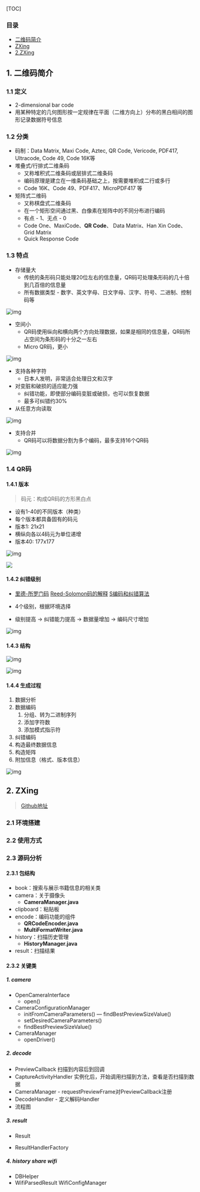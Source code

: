 [TOC]

### 目录

* [二维码简介](#二维码简介)
* [ZXing](#2.-zxing)
* [2.ZXing](#ZXing)








## 1. 二维码简介

### 1.1 定义
- 2-dimensional bar code
- 用某种特定的几何图形按一定规律在平面（二维方向上）分布的黑白相间的图形记录数据符号信息

### 1.2 分类
- 码制：Data Matrix, Maxi Code, Aztec, QR Code, Vericode, PDF417, Ultracode, Code 49, Code 16K等
- 堆叠式/行排式二维条码
    - 又称堆积式二维条码或层排式二维条码
    - 编码原理是建立在一维条码基础之上，按需要堆积成二行或多行
    - Code 16K、Code 49、PDF417、MicroPDF417 等
- 矩阵式二维码
    - 又称棋盘式二维条码
    - 在一个矩形空间通过黑、白像素在矩阵中的不同分布进行编码
    - 有点 - 1、无点 - 0
    - Code One、MaxiCode、**QR Code**、 Data Matrix、Han Xin Code、Grid Matrix
    - Quick Response Code

### 1.3 特点
- 存储量大
    - 传统的条形码只能处理20位左右的信息量，QR码可处理条形码的几十倍到几百倍的信息量
    - 所有数据类型 - 数字、英文字母、日文字母、汉字、符号、二进制、控制码等

![img](http://7xravb.com1.z0.glb.clouddn.com/1.jpeg)

- 空间小
    - QR码使用纵向和横向两个方向处理数据，如果是相同的信息量，QR码所占空间为条形码的十分之一左右
    - Micro QR码，更小

![img](http://7xravb.com1.z0.glb.clouddn.com/2.jpeg)

- 支持各种字符
  - 日本人发明，非常适合处理日文和汉字
- 对变脏和破损的适应能力强
  - 纠错功能，即使部分编码变脏或破损，也可以恢复数据
  - 最多可纠错约30%
- 从任意方向读取

![img](http://7xravb.com1.z0.glb.clouddn.com/3.jpeg)

- 支持合并
  - QR码可以将数据分割为多个编码，最多支持16个QR码

![img](http://7xravb.com1.z0.glb.clouddn.com/4.jpeg)

### 1.4 QR码

#### 1.4.1 版本

> 码元：构成QR码的方形黑白点

- 设有1-40的不同版本（种类）
- 每个版本都具备固有的码元
- 版本1: 21x21
- 横纵向各以4码元为单位递增
- 版本40: 177x177

![img](http://7xravb.com1.z0.glb.clouddn.com/5.jpeg)

![](http://7xravb.com1.z0.glb.clouddn.com/5.1.png)



#### 1.4.2 纠错级别

- [里德-所罗门码](https://zh.wikipedia.org/wiki/%E9%87%8C%E5%BE%B7-%E6%89%80%E7%BD%97%E9%97%A8%E7%A0%81)  [Reed-Solomon码的解释](https://www.felix021.com/blog/read.php?2116) [S编码和纠错算法](http://read.pudn.com/downloads210/ebook/986946/RS/RS%E7%BC%96%E7%A0%81%E5%92%8C%E7%BA%A0%E9%94%99%E7%AE%97%E6%B3%95.pdf)


- 4个级别，根据环境选择
- 级别提高 -> 纠错能力提高 -> 数据量增加 -> 编码尺寸增加

![img](http://7xravb.com1.z0.glb.clouddn.com/6.jpeg)

#### 1.4.3 结构

![img](http://7xravb.com1.z0.glb.clouddn.com/7.jpeg)

![img](http://7xravb.com1.z0.glb.clouddn.com/8.jpeg)

#### 1.4.4 生成过程

1. 数据分析
2. 数据编码
   1. 分组、转为二进制序列
   2. 添加字符数
   3. 添加模式指示符
3. 纠错编码
4. 构造最终数据信息
5. 构造矩阵
6. 附加信息（格式、版本信息）

![img](http://7xravb.com1.z0.glb.clouddn.com/9.jpeg)



## 2. ZXing

> [Github地址](https://github.com/zxing/zxing)

### 2.1 环境搭建

### 2.2 使用方式

### 2.3 源码分析

#### 2.3.1 包结构

- book：搜索与展示书籍信息的相关类
- camera：关于摄像头
  - **CameraManager.java**
- clipboard：粘贴板
- encode：编码功能的组件 
  - **QRCodeEncoder.java** 
  - **MultiFormatWriter.java**
- history：扫描历史管理
  - **HistoryManager.java**
- result：扫描结果

#### 2.3.2 关键类

##### 1. camera

- OpenCameraInterface
  - open()
- CameraConfigurationManager
  - initFromCameraParameters()  — findBestPreviewSizeValue()
  - setDesiredCameraParameters()
  - findBestPreviewSizeValue()
- CameraManager
  - openDriver()

##### 2. decode

- PreviewCallback  扫描到内容后到回调
- CaptureActivityHandler  实例化后，开始调用扫描到方法，查看是否扫描到数据
- CameraManager  - requestPreviewFrame对PreviewCallback注册
- DecodeHandler - 定义解码Handler
- 流程图

##### 3. result

- Result


- ResultHandlerFactory

##### 4. history share wifi

- DBHelper
- WifiParsedResult WifiConfigManager